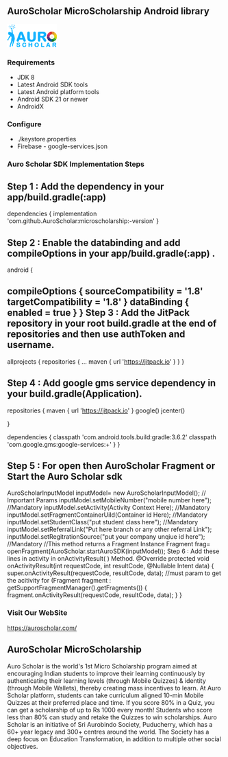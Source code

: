 ## AuroScholar MicroScholarship Android  library

![alt text](./AuroSholar.png "AuroScholar Logo")

### Requirements
- JDK 8
- Latest Android SDK tools
- Latest Android platform tools
- Android SDK 21 or newer
- AndroidX

### Configure
- ./keystore.properties
- Firebase - google-services.json


### Auro Scholar SDK Implementation Steps 

Step 1 : Add the dependency in your app/build.gradle(:app)
----

dependencies {
	        implementation 'com.github.AuroScholar:microscholarship:-version'
	}
  
Step 2 : Enable the databinding and add compileOptions in your app/build.gradle(:app) .
----

android {

compileOptions {
 sourceCompatibility = '1.8'
 targetCompatibility = '1.8'
 }
 dataBinding {
 enabled = true
 }
}
Step 3 : Add the JitPack repository in your root build.gradle at the end of repositories and then use authToken and username.
----

allprojects {
		repositories {
			...
			maven { url 'https://jitpack.io' }
		}
	}
  
Step 4 : Add google gms service dependency in your build.gradle(Application).
----

 repositories {
 maven { url 'https://jitpack.io' }
 google()
 jcenter()

 }

 dependencies {
 classpath 'com.android.tools.build:gradle:3.6.2'
 classpath 'com.google.gms:google-services:+'
 }
}

Step 5 : For open then AuroScholar Fragment or Start the Auro Scholar sdk
----

AuroScholarInputModel inputModel= new AuroScholarInputModel();
// Important Params
inputModel.setMobileNumber("mobile number here"); //Mandatory
inputModel.setActivity(Activity Context Here); //Mandatory
inputModel.setFragmentContainerUiId(Container id Here); //Mandatory
inputModel.setStudentClass("put student class here"); //Mandatory
inputModel.setReferralLink("Put here branch or any other referral Link");
inputModel.setRegitrationSource("put your company unqiue id here"); //Mandatory
//This method returns a Fragment Instance
Fragment frag= openFragment(AuroScholar.startAuroSDK(inputModel));
Step 6 : Add these lines in activity in onActivityResult( ) Method.
@Override
protected void onActivityResult(int requestCode, int resultCode, @Nullable Intent
data) {
 super.onActivityResult(requestCode, resultCode, data);
 //must param to get the acitivity
 for (Fragment fragment : getSupportFragmentManager().getFragments()) {
 fragment.onActivityResult(requestCode, resultCode, data);
 }
}

### Visit Our WebSite
https://auroscholar.com/

## AuroScholar MicroScholarship

Auro Scholar is the world's 1st Micro Scholarship program aimed at encouraging Indian students to improve their learning continuously by authenticating their learning levels (through Mobile Quizzes) &amp; identity (through Mobile Wallets), thereby creating mass incentives to learn.  At Auro Scholar platform, students can take curriculum aligned 10-min Mobile Quizzes at their preferred place and time. If you score 80% in a Quiz, you can get a scholarship of up to Rs 1000 every month! Students who score less than 80% can study and retake the Quizzes to win scholarships.  Auro Scholar is an initiative of Sri Aurobindo Society, Puducherry, which has a 60+ year legacy and 300+ centres around the world. The Society has a deep focus on Education Transformation, in addition to multiple other social objectives.

